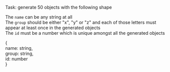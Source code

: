 Task: generate 50 objects with the following shape

The `name` can be any string at all <br>
The `group` should be either "x", "y" or "z" and each of those letters must appear at least once in the generated objects<br>
The `id` must be a number which is unique amongst all the generated objects<br>

{<br>
   name: string,<br>
   group: string,<br>
   id: number<br>
}

